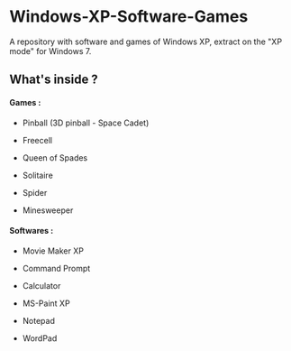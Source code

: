 # Windows-XP-Software-Games
A repository with software and games of Windows XP, extract on the "XP mode" for Windows 7.

## What's inside ?

<h4> Games :</h4> 

- Pinball (3D pinball - Space Cadet)

- Freecell

- Queen of Spades

- Solitaire

- Spider

- Minesweeper

<h4> Softwares : </h4>

- Movie Maker XP

- Command Prompt

- Calculator

- MS-Paint XP

- Notepad

- WordPad
